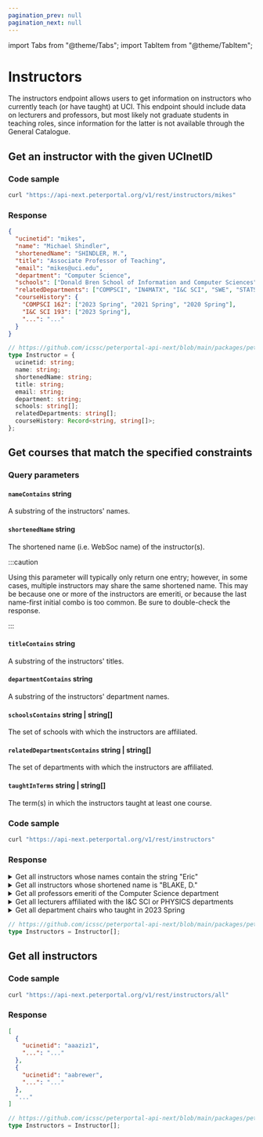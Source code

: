 ```yaml
---
pagination_prev: null
pagination_next: null
---
```


import Tabs from "@theme/Tabs";
import TabItem from "@theme/TabItem";

# Instructors

The instructors endpoint allows users to get information on instructors who currently teach (or have taught) at UCI. This endpoint should include data on lecturers and professors, but most likely not graduate students in teaching roles, since information for the latter is not available through the General Catalogue.

## Get an instructor with the given UCInetID

### Code sample

<Tabs>
<TabItem value="bash" label="cURL">

```bash
curl "https://api-next.peterportal.org/v1/rest/instructors/mikes"
```

</TabItem>
</Tabs>

### Response

<Tabs>
<TabItem value="json" label="Example response">

```json
{
  "ucinetid": "mikes",
  "name": "Michael Shindler",
  "shortenedName": "SHINDLER, M.",
  "title": "Associate Professor of Teaching",
  "email": "mikes@uci.edu",
  "department": "Computer Science",
  "schools": ["Donald Bren School of Information and Computer Sciences"],
  "relatedDepartments": ["COMPSCI", "IN4MATX", "I&C SCI", "SWE", "STATS"],
  "courseHistory": {
    "COMPSCI 162": ["2023 Spring", "2021 Spring", "2020 Spring"],
    "I&C SCI 193": ["2023 Spring"],
    "...": "..."
  }
}
```

</TabItem>
<TabItem value="ts" label="Payload schema">

```typescript
// https://github.com/icssc/peterportal-api-next/blob/main/packages/peterportal-api-next-types/types/instructors.ts
type Instructor = {
  ucinetid: string;
  name: string;
  shortenedName: string;
  title: string;
  email: string;
  department: string;
  schools: string[];
  relatedDepartments: string[];
  courseHistory: Record<string, string[]>;
};
```

</TabItem>
</Tabs>

## Get courses that match the specified constraints

### Query parameters

#### `nameContains` string

A substring of the instructors' names.

#### `shortenedName` string

The shortened name (i.e. WebSoc name) of the instructor(s).

:::caution

Using this parameter will typically only return one entry; however, in some cases, multiple instructors may share the same shortened name. This may be because one or more of the instructors are emeriti, or because the last name-first initial combo is too common. Be sure to double-check the response.

:::

#### `titleContains` string

A substring of the instructors' titles.

#### `departmentContains` string

A substring of the instructors' department names.

#### `schoolsContains` string | string[]

The set of schools with which the instructors are affiliated.

#### `relatedDepartmentsContains` string | string[]

The set of departments with which the instructors are affiliated.

#### `taughtInTerms` string | string[]

The term(s) in which the instructors taught at least one course.

### Code sample

<Tabs>
<TabItem value="bash" label="cURL">

```bash
curl "https://api-next.peterportal.org/v1/rest/instructors"
```

</TabItem>
</Tabs>

### Response

<Tabs>
<TabItem value="json" label="Example responses">

<details>
<summary>Get all instructors whose names contain the string "Eric"</summary>

```bash
curl "https://api-next.peterportal.org/v1/rest/instructors?nameContains=Eric"
```

```json
[
  {
    "ucinetid": "crooksr",
    "name": "Roderic Nicholaus Crooks",
    "shortenedName": "CROOKS, R.",
    "...": "..."
  },
  "...",
  {
    "ucinetid": "emj",
    "name": "Eric D Mjolsness",
    "shortenedName": "MJOLSNESS, E.",
    "...": "..."
  },
  "..."
]
```

</details>

<details>
<summary>Get all instructors whose shortened name is "BLAKE, D."</summary>

```bash
curl "https://api-next.peterportal.org/v1/rest/instructors?shortenedName=BLAKE, D."
```

```json
[
  { "ucinetid": "dhblake", "name": "David H Blake", "shortenedName": "BLAKE, D.", "...": "..." },
  { "ucinetid": "drblake", "name": "Donald R Blake", "shortenedName": "BLAKE, D.", "...": "..." }
]
```

</details>

<details>
<summary>Get all professors emeriti of the Computer Science department</summary>

```bash
curl "https://api-next.peterportal.org/v1/rest/instructors?titleContains=Emeritus&departmentContains=Computer%20Science"
```

```json
[
  "...",
  {
    "ucinetid": "dhirschb",
    "name": "Dan Hirschberg",
    "shortenedName": "HIRSCHBERG, D.",
    "...": "..."
  },
  "...",
  {
    "ucinetid": "pattis",
    "name": "Richard Eric Pattis",
    "shortenedName": "PATTIS, R.",
    "...": "..."
  },
  "..."
]
```

</details>

<details>
<summary>Get all lecturers affiliated with the I&C SCI or PHYSICS departments</summary>

```bash
curl "https://api-next.peterportal.org/v1/rest/courses?titleContains=Lecturer&relatedDepartmentsContains=I%26C%20SCI,PHYSICS"
```

```json
[
  {
    "ucinetid": "abahrehb",
    "name": "Amirfarshad Bahrehbakhsh",
    "shortenedName": "BAHREHBAKHSH, A.",
    "bar": "..."
  },
  "...",
  {
    "ucinetid": "alfaro",
    "name": "Shannon L Alfaro",
    "shortenedName": "ALFARO, S.",
    "bar": "..."
  },
  "..."
]
```

</details>

<details>
<summary>Get all department chairs who taught in 2023 Spring</summary>

```bash
curl "https://api-next.peterportal.org/v1/rest/instructors?titleContains=Department%20Chair&taughtInTerms=2023%20Spring"
```

```json
[
  {
    "ucinetid": "abiendar",
    "name": "Anke Biendarra",
    "shortenedName": "BIENDARRA, A.",
    "...": "..."
  },
  {
    "ucinetid": "alexac15",
    "name": "Alexandre Chan",
    "shortenedName": "CHAN, A.",
    "...": "..."
  },
  "..."
]
```

</details>

</TabItem>
<TabItem value="ts" label="Payload schema">

```typescript
// https://github.com/icssc/peterportal-api-next/blob/main/packages/peterportal-api-next-types/types/instructors.ts
type Instructors = Instructor[];
```

</TabItem>
</Tabs>

## Get all instructors

### Code sample

<Tabs>
<TabItem value="bash" label="cURL">

```bash
curl "https://api-next.peterportal.org/v1/rest/instructors/all"
```

</TabItem>
</Tabs>

### Response

<Tabs>
<TabItem value="json" label="Example response">

```json
[
  {
    "ucinetid": "aaaziz1",
    "...": "..."
  },
  {
    "ucinetid": "aabrewer",
    "...": "..."
  },
  "..."
]
```

</TabItem>
<TabItem value="ts" label="Payload schema">

```typescript
// https://github.com/icssc/peterportal-api-next/blob/main/packages/peterportal-api-next-types/types/instructors.ts
type Instructors = Instructor[];
```

</TabItem>
</Tabs>

